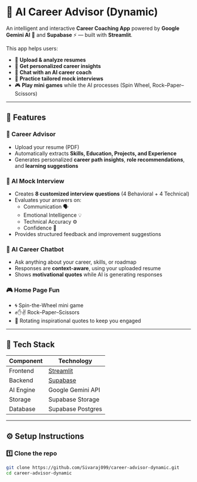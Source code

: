 # 🎯 AI Career Advisor (Dynamic)

An intelligent and interactive **Career Coaching App** powered by **Google Gemini AI** 🤖 and **Supabase** ⚡ — built with **Streamlit**.

This app helps users:
- 📂 **Upload & analyze resumes**
- 🧠 **Get personalized career insights**
- 💬 **Chat with an AI career coach**
- 🧩 **Practice tailored mock interviews**
- 🎮 **Play mini games** while the AI processes (Spin Wheel, Rock–Paper–Scissors)

---

## 🚀 Features

### 🎯 Career Advisor
- Upload your resume (PDF)
- Automatically extracts **Skills, Education, Projects, and Experience**
- Generates personalized **career path insights**, **role recommendations**, and **learning suggestions**

### 🧠 AI Mock Interview
- Creates **8 customized interview questions** (4 Behavioral + 4 Technical)
- Evaluates your answers on:
  - Communication 🗣️
  - Emotional Intelligence 💡
  - Technical Accuracy ⚙️
  - Confidence 💪  
- Provides structured feedback and improvement suggestions

### 💬 AI Career Chatbot
- Ask anything about your career, skills, or roadmap
- Responses are **context-aware**, using your uploaded resume
- Shows **motivational quotes** while AI is generating responses

### 🎮 Home Page Fun
- 🌀 Spin-the-Wheel mini game
- ✊✋✌️ Rock–Paper–Scissors
- 💭 Rotating inspirational quotes to keep you engaged

---

## 🧰 Tech Stack

| Component | Technology |
|------------|-------------|
| Frontend | [Streamlit](https://streamlit.io/) |
| Backend | [Supabase](https://supabase.io/) |
| AI Engine | Google Gemini API |
| Storage | Supabase Storage |
| Database | Supabase Postgres |

---

## ⚙️ Setup Instructions

### 1️⃣ Clone the repo
```bash
git clone https://github.com/Sivaraj099/career-advisor-dynamic.git
cd career-advisor-dynamic
